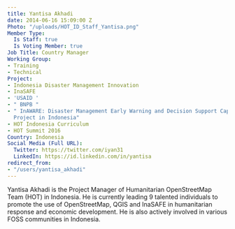 ```yaml
---
title: Yantisa Akhadi
date: 2014-06-16 15:09:00 Z
Photo: "/uploads/HOT_ID_Staff_Yantisa.png"
Member Type:
  Is Staff: true
  Is Voting Member: true
Job Title: Country Manager
Working Group:
- Training
- Technical
Project:
- Indonesia Disaster Management Innovation
- InaSAFE
- 'USAID '
- " BNPB "
- " InAWARE: Disaster Management Early Warning and Decision Support Capacity Enhancement
  Project in Indonesia"
- HOT Indonesia Curriculum
- HOT Summit 2016
Country: Indonesia
Social Media (Full URL):
  Twitter: https://twitter.com/iyan31
  LinkedIn: https://id.linkedin.com/in/yantisa
redirect_from:
- "/users/yantisa_akhadi"
---
```


<p>Yantisa Akhadi is the Project Manager of Humanitarian OpenStreetMap Team (HOT) in Indonesia. He is currently leading 9 talented individuals to promote the use of OpenStreetMap, QGIS and InaSAFE in humanitarian response and economic development. He is also actively involved in various FOSS communities in Indonesia.</p>
